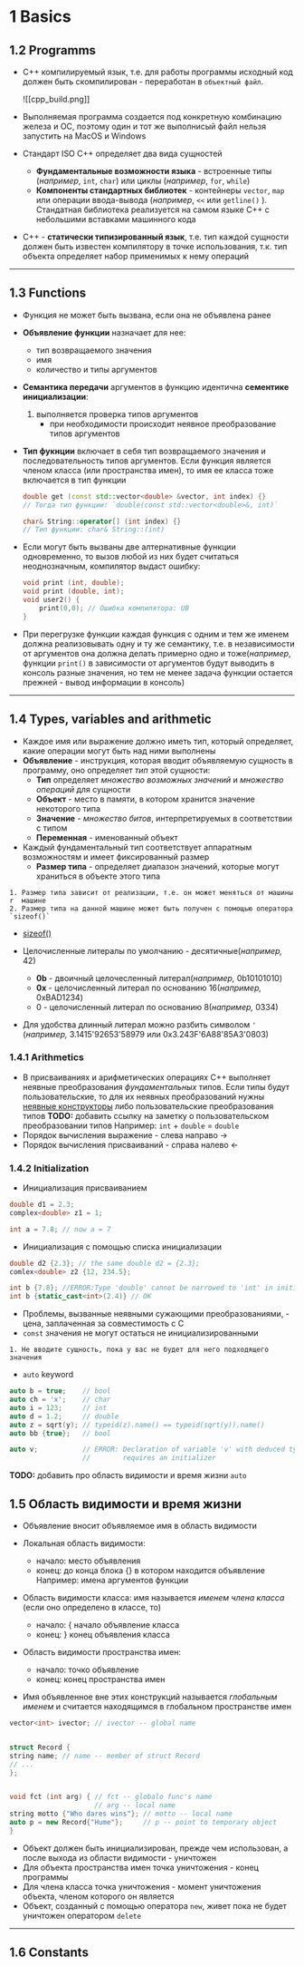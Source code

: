 
# 1 Basics
## 1.2 Programms

- С++ компилируемый язык, т.е. для работы программы исходный код должен быть скомпилирован - переработан в `объектный файл`.
  
  ![[cpp_build.png]]
  
- Выполняемая программа создается под конкретную комбинацию железа и ОС, поэтому один и тот же выполнисый файл нельзя запустить на MacOS и Windows 
- Стандарт ISO C++ определяет два вида сущностей 
	- **Фундаментальные возможности языка** - встроенные типы (*например*, `int`, `char`) или циклы (*например*, `for`, `while`)
	- **Компоненты стандартных библиотек** - контейнеры `vector`, `map` или операции ввода-вывода (*например*, `<<` или `getline()` ). Стандатная библиотека реализуется на самом языке C++ с небольшими вставками машинного кода 
- C++ - **статически типизированный язык**, т.е. тип каждой сущности должен быть известен компилятору в точке использования, т.к. тип объекта определяет набор применимых к нему операций

___
## 1.3 Functions

- Функция не может быть вызвана, если она не объявлена ранее
- **Объявление функции** назначает для нее:
	- тип возвращаемого значения
	- имя
	- количество и типы аргументов
- **Семантика передачи** аргументов в функцию идентична **сементике инициализации**: 
	1. выполняется проверка типов аргументов
	   - при необходимости происходит неявное преобразование типов аргументов 
- **Тип фукнции** включает в себя тип возвращаемого значения и последовательность типов аргументов. Если функция является членом класса (или пространства имен), то имя ее класса тоже включается в тип функции 
  ```cpp
  double get (const std::vector<double> &vector, int index) {} 
  // Тогда тип функции: `double(const std::vector<double>&, int)`
  ```
  
  ```cpp
  char& String::operator[] (int index) {}
  // Тип функции: char& String::(int)
  ```

- Если могут быть вызваны две алтернативные функции одновременно, то вызов любой из них будет считаться неоднозначным, компилятор выдаст ошибку:
  ```cpp
  void print (int, double);
  void print (double, int);
  void user2() {
	  print(0,0); // Ошибка компилятора: UB  
  }
  ```

- При перегрузке функции каждая функция с одним и тем же именем должна реализовывать одну и ту же семантику, т.е. в независимости от аргументов она должна делать примерно одно и тоже(*например*, функции `print()` в зависимости от аргументов будут выводить в консоль разные значения, но тем не менее задача функции остается прежней - вывод информации в консоль)

___
## 1.4 Types, variables and arithmetic 

- Каждое имя или выражение должно иметь тип, который определяет, какие операции могут быть над ними выполнены
- **Объявление** - инструкция, которая вводит объявляемую сущность в программу, оно определяет *тип* этой сущности:
	- **Тип** определяет *множество возможных значений* и *множество операций* для сущности
	- **Объект** - место в памяти, в котором хранится значение некоторого типа 
	- **Значение** - *множество битов*, интерпретируемых в соответствии с типом 
	- **Переменная** - именованный объект
- Каждый фундаментальный тип соответствует аппаратным возможностям и имеет фиксированный размер
	- **Размер типа** - определяет диапазон значений, которые могут храниться в объекте этого типа
```note
1. Размер типа зависит от реализации, т.е. он может меняться от машины r  машине
2. Размер типа на данной машине может быть получен с помощью оператора `sizeof()`
```

- [sizeof()](https://en.cppreference.com/w/cpp/language/sizeof)

- Целочисленные литералы по умолчанию - десятичные(*например,* 42)
	- **0b** - двоичный целочесленный литерал(*например,* 0b10101010)
	- **0x** - целочисленный литерал по основанию 16(*например,* 0xBAD1234)
	- 0  - целочисленный литерал по основанию 8(*например,* 0334)
- Для удобства длинный литерал можно разбить символом `'` 
  (*например,* 3.1415'92653'58979 или 0х3.243F'6А88'85А3'0803)

### 1.4.1 Arithmetics

- В присваиваниях и арифметических операциях C++ выполняет неявные преобразования *фундаментальных* типов. Если типы будут пользовательские, то для их неявных преобразований нужны [неявные конструкторы](explicit--) либо пользовательские преобразования типов
  **TODO:** добавить ссылку на заметку о пользовательском преобразовании типов
  Например:
  `int` + `double` = `double`
- Порядок вычисления выражение - слева направо ->
- Порядок вычисления присваиваний - справа налево <-

### 1.4.2 Initialization

- Инициализация присваиванием
```cpp
double d1 = 2.3;
complex<double> z1 = 1;

int a = 7.8; // now a = 7
```

- Инициализация с помощью списка инициализации
```cpp
double d2 {2.3}; // the same double d2 = {2.3};
comlex<double> z2 {12, 234.5};

int b {7.8}; //ERROR:Type 'double' cannot be narrowed to 'int' in initializer list
int b {static_cast<int>(2.4)} // OK 
```

- Проблемы, вызванные неявными сужающими преобразованиями, - цена, заплаченная за совместимость с C
- `const` значения не могут остаться не инициализированными
```note
1. Не вводите сущность, пока у вас не будет для него подходящего значения
```

- `auto` keyword
```cpp
auto b = true;    // bool
auto ch = 'x';    // char
auto i = 123;     // int 
auto d = 1.2;     // double
auto z = sqrt(y); // typeid(z).name() == typeid(sqrt(y)).name()
auto bb {true};   // bool

auto v;           // ERROR: Declaration of variable 'v' with deduced type 'auto'
                  //        requires an initializer
```

**TODO:** добавить про область видимости и время жизни `auto`

## 1.5 Область видимости и время жизни

- Объявление вносит объявляемое имя в область видимости
  
- Локальная область видимости: 
	- начало: место объявления 
	- конец:  до конца блока {} в котором находится объявление
	Например: имена аргументов функции
- Область видимости класса: имя называется *именем члена класса*
  (если оно определено в классе, то)
	- начало: { начало объявление класса
	- конец:  } конец объявления класса
- Область видимости пространства имен:
	- начало: точко объявление
	- конец:  конец пространства имен
- Имя объявленное вне этих конструкций называется *глобальным именем* и считается находящимся в глобальном пространстве имен

```cpp
vector<int> ivector; // ivector -- global name


struct Record {
string name; // name -- member of struct Record
// ...
};


void fct (int arg) { // fct -- globalo func's name
                     // arg -- local name
string motto {"Who dares wins"}; // motto -- local name
auto p = new Record{"Hume"};     // p -- point to temporary object
}
```

- Объект должен быть инициализирован, прежде чем использован, а после выхода из области видимости - уничтожен
- Для объекта пространства имен точка уничтожения - конец программы
- Для члена класса точка уничтожения - момент уничтожения объекта, членом которого он является
- Объект, созданный с помощью оператора `new`, живет пока не будет уничтожен оператором `delete`

___
## 1.6 Constants

